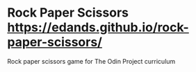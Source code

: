 # Rock Paper Scissors https://edands.github.io/rock-paper-scissors/
Rock paper scissors game for The Odin Project curriculum
